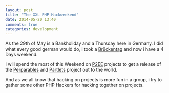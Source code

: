 ```yaml
---
layout: post
title: "The XXL PHP Hackweekend"
date: 2014-05-20 13:40
comments: true
categories: development
---
```


As the 29th of May is a Bankholiday and a Thursday here in Germany. I did what every good german would do, i took a [Brückentag][1] and now i have a 4 Days weekend.

I will spend the most of this Weekend on [P2EE][2] projects to get a release of the [Perparables][3] and [Partlets][4] project out to the world.

And as we all know that hacking on projects is more fun in a group, i try to gather some other PHP Hackers for hacking together on projects.


  [1]: http://dict.leo.org/#/search=Br%C3%BCckentag
  [2]: http://p2ee.github.io/
  [3]: https://github.com/P2EE/preparables
  [4]: https://github.com/P2EE/partlets
